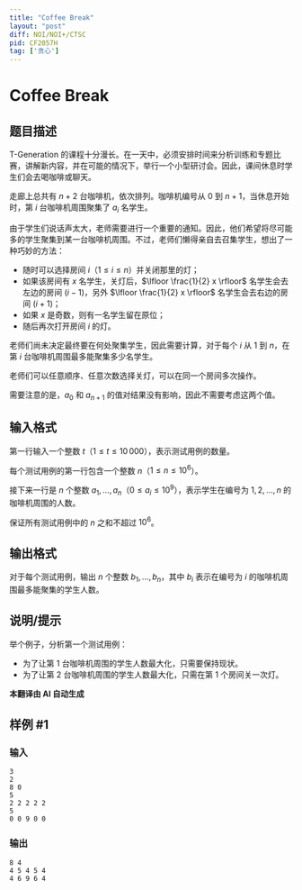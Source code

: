 ```yaml
---
title: "Coffee Break"
layout: "post"
diff: NOI/NOI+/CTSC
pid: CF2057H
tag: ['贪心']
---
```


# Coffee Break

## 题目描述

T-Generation 的课程十分漫长。在一天中，必须安排时间来分析训练和专题比赛，讲解新内容，并在可能的情况下，举行一个小型研讨会。因此，课间休息时学生们会去喝咖啡或聊天。

走廊上总共有 $n+2$ 台咖啡机，依次排列。咖啡机编号从 $0$ 到 $n+1$，当休息开始时，第 $i$ 台咖啡机周围聚集了 $a_i$ 名学生。

由于学生们说话声太大，老师需要进行一个重要的通知。因此，他们希望将尽可能多的学生聚集到某一台咖啡机周围。不过，老师们懒得亲自去召集学生，想出了一种巧妙的方法：

- 随时可以选择房间 $i$（$1 \le i \le n$）并关闭那里的灯；
- 如果该房间有 $x$ 名学生，关灯后，$\lfloor \frac{1}{2} x \rfloor$ 名学生会去左边的房间 $(i-1)$，另外 $\lfloor \frac{1}{2} x \rfloor$ 名学生会去右边的房间 $(i+1)$；
- 如果 $x$ 是奇数，则有一名学生留在原位；
- 随后再次打开房间 $i$ 的灯。

老师们尚未决定最终要在何处聚集学生，因此需要计算，对于每个 $i$ 从 $1$ 到 $n$，在第 $i$ 台咖啡机周围最多能聚集多少名学生。

老师们可以任意顺序、任意次数选择关灯，可以在同一个房间多次操作。

需要注意的是，$a_0$ 和 $a_{n+1}$ 的值对结果没有影响，因此不需要考虑这两个值。

## 输入格式

第一行输入一个整数 $t$（$1 \le t \le 10\,000$），表示测试用例的数量。

每个测试用例的第一行包含一个整数 $n$（$1 \le n \le 10^6$）。

接下来一行是 $n$ 个整数 $a_1, \ldots, a_n$（$0 \le a_i \le 10^9$），表示学生在编号为 $1, 2, \ldots, n$ 的咖啡机周围的人数。

保证所有测试用例中的 $n$ 之和不超过 $10^6$。

## 输出格式

对于每个测试用例，输出 $n$ 个整数 $b_1, \ldots, b_n$，其中 $b_i$ 表示在编号为 $i$ 的咖啡机周围最多能聚集的学生人数。

## 说明/提示

举个例子，分析第一个测试用例：

- 为了让第 $1$ 台咖啡机周围的学生人数最大化，只需要保持现状。
- 为了让第 $2$ 台咖啡机周围的学生人数最大化，只需在第 $1$ 个房间关一次灯。

 **本翻译由 AI 自动生成**

## 样例 #1

### 输入

```
3
2
8 0
5
2 2 2 2 2
5
0 0 9 0 0
```

### 输出

```
8 4 
4 5 4 5 4 
4 6 9 6 4
```

